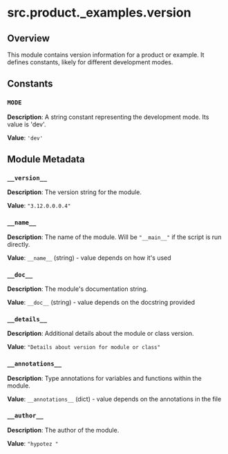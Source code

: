 # src.product._examples.version

## Overview

This module contains version information for a product or example.  It defines constants, likely for different development modes.


## Constants

### `MODE`

**Description**:  A string constant representing the development mode.  Its value is 'dev'.

**Value**: `'dev'`


## Module Metadata

### `__version__`

**Description**:  The version string for the module.

**Value**: `"3.12.0.0.0.4"`

### `__name__`

**Description**: The name of the module.  Will be `"__main__"` if the script is run directly.

**Value**: `__name__` (string) - value depends on how it's used


### `__doc__`

**Description**:  The module's documentation string.


**Value**: `__doc__` (string) - value depends on the docstring provided


### `__details__`

**Description**:  Additional details about the module or class version.

**Value**: `"Details about version for module or class"`


### `__annotations__`

**Description**:  Type annotations for variables and functions within the module.

**Value**: `__annotations__` (dict) - value depends on the annotations in the file


### `__author__`

**Description**:  The author of the module.

**Value**: `"hypotez "`